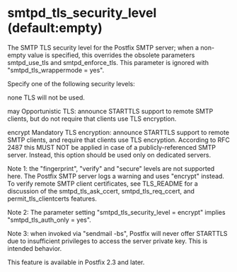 # smtpd_tls_security_level (default:empty) 

 The SMTP TLS security level for the Postfix SMTP server; when
a non-empty value is specified, this overrides the obsolete parameters
smtpd_use_tls and smtpd_enforce_tls. This parameter is ignored with
"smtpd_tls_wrappermode = yes".  

 Specify one of the following security levels: 



none  TLS will not be used. 

may  Opportunistic TLS: announce STARTTLS support
to remote SMTP clients, but do not require that clients use TLS encryption.


encrypt Mandatory TLS encryption: announce
STARTTLS support to remote SMTP clients, and require that clients use TLS
encryption. According to RFC 2487 this MUST NOT be applied in case
of a publicly-referenced SMTP server. Instead, this option should
be used only on dedicated servers. 



 Note 1: the "fingerprint", "verify" and "secure" levels are not
supported here.
The Postfix SMTP server logs a warning and uses "encrypt" instead.
To verify remote SMTP client certificates, see TLS_README for a discussion
of the smtpd_tls_ask_ccert, smtpd_tls_req_ccert, and permit_tls_clientcerts
features.  

 Note 2: The parameter setting "smtpd_tls_security_level =
encrypt" implies "smtpd_tls_auth_only = yes".

 Note 3: when invoked via "sendmail -bs", Postfix will never
offer STARTTLS due to insufficient privileges to access the server
private key. This is intended behavior.

 This feature is available in Postfix 2.3 and later. 



